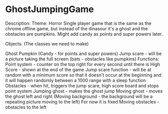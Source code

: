 # GhostJumpingGame

Description: Theme: Horror Single player game that is the same as the chrome offline game, but instead of the dinasour it's a ghost and the obstacles are pumpkins. Might add candy as points and super powers later.

Objects: (The classes we need to make)

Ghost
Pumpkin
(Candy - for points and super powers)
Jump scare - will be a picture taking the full screen
(bats - obstacles like pumpkins)
Functions:
Point system - counter on the top right for every second until there is
High Score - shown at the end of the game
Jump scare function - will be at random with a minimum score so that it doesn't occur at the beginning and it will happen randomly between a 1000 range with a sleep function
Obstacles - when hit, triggers the jump scare, high score board and stops point system
Jumping ghost - makes the ghost jump
Moving ghost - moves the ghost left and right
(Moving background - the background will be a repeating picture moving to the left) For now it is fixed
Moving obstacles - obstacles to the left
